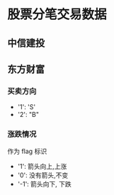 # 股票分笔交易数据

## 中信建投


## 东方财富

### 买卖方向

- '1': 'S'
- '2': "B"

### 涨跌情况

作为 flag 标识

- '1': 箭头向上,上涨
- '0': 没有箭头,不变
- '-1': 箭头向下, 下跌

